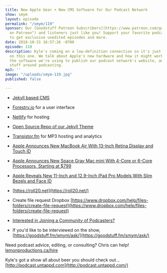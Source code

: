 ```yaml
---
title: New Apple Gear + New CMS Software for Our Podcast Network
show: smym
layout: episode
permalink: "/smym/119"
sponsor: Our [Goodstuff Patreon Subscribers](https://www.patreon.com/goodstuff "Goodstuff
  on Patreon") and listeners just like you! Support your favorite podcasts directly
  to get exclusive unedited episodes and more.
date: 2018-10-31 16:57:26 -0700
episode: 119
description: Kyle's coming on a low-definition connection so it's just Chris' face
  on this one. We talk about Apple's new hardware and how it might work for podcasters,
  the software we're using to publish our podcast network's website, and other fun
  stuff around podcasting.
mp3: ''
image: "/uploads/smym-119.jpg"
published: false

---
```

- [Jekyll based CMS](https://jekyllrb.com)
- [Forestry.io](http://forestry.io) for a user interface
- [Netlify](https://www.netlify.com) for hosting
- [Open Source Repo of our Jekyll Theme](https://github.com/kyleroderick/goodstuff)
- [Transistor.fm](https://transistor.fm/?via=chris) for MP3 hosting and analytics
- [Apple Announces New MacBook Air With 13-Inch Retina Display and Touch ID](https://www.macrumors.com/2018/10/30/apple-new-macbook-air/)
- [Apple Announces New Space Gray Mac mini With 4-Core or 6-Core Processors, Starting at $799](https://www.macrumors.com/2018/10/30/apple-announces-new-mac-mini/)
- [Apple Reveals New 11-Inch and 12.9-Inch iPad Pro Models With Slim Bezels and Face ID](https://www.macrumors.com/2018/10/30/apple-new-ipad-pro-models/)
- [https://roll20.net](https://roll20.net/)
- Create file request Dropbox [https://www.dropbox.com/help/files-folders/create-file-request](https://www.dropbox.com/help/files-folders/create-file-request)

- [Interested in Joining a Community of Podcasters?](https://mailchi.mp/ad73a5bdfab5/podcasting)
- If you'd like to be interviewed on the show, [https://goodstuff.fm/smym/ask/](https://goodstuff.fm/smym/ask/)

Need podcast advice, editing, or consulting? Chris can help! [lemonproductions.ca/hire](https://lemonproductions.ca/hire)

Kyle's got a show all about beer you should check out... [http://podcast.untappd.com](http://podcast.untappd.com/)